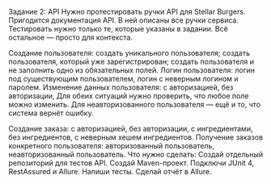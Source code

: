 Задание 2: API
Нужно протестировать ручки API для Stellar Burgers. Пригодится документация API. В ней описаны все ручки сервиса. Тестировать нужно только те, которые указаны в задании. Всё остальное — просто для контекста.

Создание пользователя:
создать уникального пользователя;
создать пользователя, который уже зарегистрирован;
создать пользователя и не заполнить одно из обязательных полей.
Логин пользователя:
логин под существующим пользователем,
логин с неверным логином и паролем.
Изменение данных пользователя:
с авторизацией,
без авторизации,
Для обеих ситуаций нужно проверить, что любое поле можно изменить. Для неавторизованного пользователя — ещё и то, что система вернёт ошибку.

Создание заказа:
с авторизацией,
без авторизации,
с ингредиентами,
без ингредиентов,
с неверным хешем ингредиентов.
Получение заказов конкретного пользователя:
авторизованный пользователь,
неавторизованный пользователь.
Что нужно сделать:
Создай отдельный репозиторий для тестов API.
Создай Maven-проект.
Подключи JUnit 4, RestAssured и Allure.
Напиши тесты.
Сделай отчёт в Allure.

